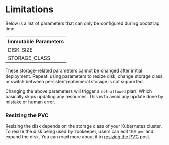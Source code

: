 

# Limitations

Below is a list of parameters that can only be configured during bootstrap time.

|Immutable Parameters|
| ------------------ |
| DISK_SIZE          | 
| STORAGE_CLASS      |

These storage-related parameters cannot be changed after initial deployment. Repeat: using parameters to resize disk, change storage class, or switch between persistent/ephemeral storage is not supported.

Changing the above parameters will trigger a `not-allowed` plan. Which basically skips updating any resources.
This is to avoid any update done by mistake or human error. 

### Resizing the PVC 

Resizing the disk depends on the storage class of your Kubernetes cluster.
To resize the disk being used by zookeeper, users can edit the `pvc` and expand the disk.
You can read more about it in [resizing the PVC](https://kubernetes.io/blog/2018/07/12/resizing-persistent-volumes-using-kubernetes/) post.
